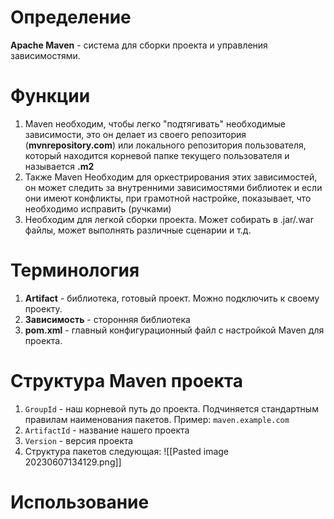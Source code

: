 # Определение
**Apache Maven** - система для сборки проекта и управления зависимостями.
# Функции
1. Maven необходим, чтобы легко "подтягивать" необходимые зависимости, это он делает из своего репозитория (**mvnrepository.com**) или локального репозитория пользователя, который находится корневой папке текущего пользователя и называется **.m2**
2. Также Maven Необходим для оркестрирования этих зависимостей, он может следить за внутренними зависимостями библиотек и если они имеют конфликты, при грамотной настройке, показывает, что необходимо исправить (ручками)
3. Необходим для легкой сборки проекта. Может собирать в .jar/.war файлы, может выполнять различные сценарии и т.д.
# Терминология
1. **Artifact** - библиотека, готовый проект. Можно подключить к своему проекту.
2. **Зависимость** - сторонняя библиотека
3. **pom.xml** - главный конфигурационный файл с настройкой Maven для проекта.
# Структура Maven проекта
1. `GroupId` - наш корневой путь до проекта. Подчиняется стандартным правилам наименования пакетов. Пример: `maven.example.com`
2. `ArtifactId` - название нашего проекта
3. `Version` - версия проекта
4. Структура пакетов следующая:
    ![[Pasted image 20230607134129.png]]
# Использование

